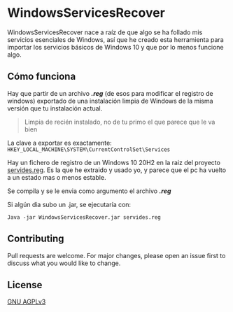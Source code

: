 # WindowsServicesRecover

WindowsServicesRecover nace a raíz de que algo se ha follado mis servicios esenciales de Windows, así que he creado esta herramienta para importar los servicios básicos de Windows 10 y que por lo menos funcione algo.

## Cómo funciona

Hay que partir de un archivo ***.reg*** (de esos para modificar el registro de windows) exportado de una instalación limpia de Windows de la misma versión que tu instalación actual. 
> Limpia de recién instalado, no de tu primo el que parece que le va bien


La clave a exportar es exactamente: `HKEY_LOCAL_MACHINE\SYSTEM\CurrentControlSet\Services`

Hay un fichero de registro de un Windows 10 20H2 en la raiz del proyecto [servides.reg](https://github.com/Tefery/WindowsServicesRecover/blob/main/servides.reg). Es la que he extraido y usado yo, y parece que el pc ha vuelto a un estado mas o menos estable.

Se compila y se le envia como argumento el archivo ***.reg***

Si algún dia subo un .jar, se ejecutaría con:

``Java -jar WindowsServicesRecover.jar servides.reg``

## Contributing
Pull requests are welcome. For major changes, please open an issue first to discuss what you would like to change.

## License
[GNU AGPLv3](https://choosealicense.com/licenses/agpl-3.0/)
